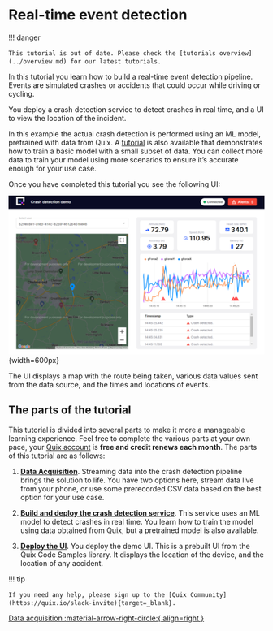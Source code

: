 # Real-time event detection

!!! danger

    This tutorial is out of date. Please check the [tutorials overview](../overview.md) for our latest tutorials.

In this tutorial you learn how to build a real-time event detection pipeline. Events are simulated crashes or accidents that could occur while driving or cycling. 

You deploy a crash detection service to detect crashes in real time, and a UI to view the location of the incident.

In this example the actual crash detection is performed using an ML model, pretrained with data from Quix. A [tutorial](../train-and-deploy-ml/overview.md) is also available that demonstrates how to train a basic model with a small subset of data. You can collect more data to train your model using more scenarios to ensure it’s accurate enough for your use case.

Once you have completed this tutorial you see the following UI:

![Event detection UI](./images/ui.png){width=600px}

The UI displays a map with the route being taken, various data values sent from the data source, and the times and locations of events.

## The parts of the tutorial

This tutorial is divided into several parts to make it more a manageable learning experience. Feel free to complete the various parts at your own pace, your [Quix account](https://portal.platform.quix.io/self-sign-up) is **free and credit renews each month**. The parts of this tutorial are as follows:

1. [**Data Acquisition**](./data-acquisition.md). Streaming data into the crash detection pipeline brings the solution to life. You have two options here, stream data live from your phone, or use some prerecorded CSV data based on the best option for your use case.

2. [**Build and deploy the crash detection service**](./crash-detection.md). This service uses an ML model to detect crashes in real time. You learn how to train the model using data obtained from Quix, but a pretrained model is also available.

3. [**Deploy the UI**](./crash-detection-ui.md). You deploy the demo UI. This is a prebuilt UI from the Quix Code Samples library. It displays the location of the device, and the location of any accident.

!!! tip

	If you need any help, please sign up to the [Quix Community](https://quix.io/slack-invite){target=_blank}.

[Data acquisition :material-arrow-right-circle:{ align=right }](./data-acquisition.md)
